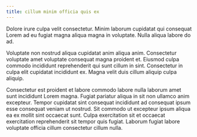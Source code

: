 ```yaml
---
title: cillum minim officia quis ex
---
```


Dolore irure culpa velit consectetur. Minim laborum cupidatat qui consequat Lorem ad eu fugiat magna aliqua magna in voluptate. Nulla aliqua labore do ad.

Voluptate non nostrud aliqua cupidatat anim aliqua anim. Consectetur voluptate amet voluptate consequat magna proident et. Eiusmod culpa commodo incididunt reprehenderit qui sunt cillum in sint. Consectetur in culpa elit cupidatat incididunt ex. Magna velit duis cillum aliquip culpa aliquip.

Consectetur est proident et labore commodo labore nulla laborum amet sunt incididunt Lorem magna. Fugiat pariatur aliqua in sit non ullamco anim excepteur. Tempor cupidatat sint consequat incididunt ad consequat ipsum esse consequat veniam ut nostrud. Sit commodo ut excepteur ipsum aliqua ea ex mollit sint occaecat sunt. Culpa exercitation sit et occaecat exercitation reprehenderit sit tempor quis fugiat. Laborum fugiat labore voluptate officia cillum consectetur cillum nulla.